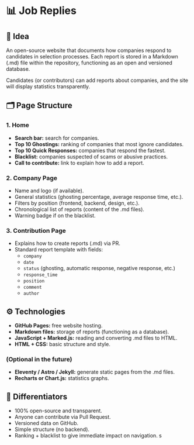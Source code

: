 # 📊 Job Replies

## 🎯 Idea

An open-source website that documents how companies respond to candidates in selection processes.
Each report is stored in a Markdown (.md) file within the repository, functioning as an open and versioned database.

Candidates (or contributors) can add reports about companies, and the site will display statistics transparently.

## 🗂️ Page Structure

### 1. Home

*   **Search bar:** search for companies.
*   **Top 10 Ghostings:** ranking of companies that most ignore candidates.
*   **Top 10 Quick Responses:** companies that respond the fastest.
*   **Blacklist:** companies suspected of scams or abusive practices.
*   **Call to contribute:** link to explain how to add a report.

### 2. Company Page

*   Name and logo (if available).
*   General statistics (ghosting percentage, average response time, etc.).
*   Filters by position (frontend, backend, design, etc.).
*   Chronological list of reports (content of the .md files).
*   Warning badge if on the blacklist.

### 3. Contribution Page

*   Explains how to create reports (.md) via PR.
*   Standard report template with fields:
    *   `company`
    *   `date`
    *   `status` (ghosting, automatic response, negative response, etc.)
    *   `response_time`
    *   `position`
    *   `comment`
    *   `author`

## ⚙️ Technologies

*   **GitHub Pages:** free website hosting.
*   **Markdown files:** storage of reports (functioning as a database).
*   **JavaScript + Marked.js:** reading and converting .md files to HTML.
*   **HTML + CSS:** basic structure and style.

### (Optional in the future)

*   **Eleventy / Astro / Jekyll:** generate static pages from the .md files.
*   **Recharts or Chart.js:** statistics graphs.

## 🚀 Differentiators

*   100% open-source and transparent.
*   Anyone can contribute via Pull Request.
*   Versioned data on GitHub.
*   Simple structure (no backend).
*   Ranking + blacklist to give immediate impact on navigation.
s